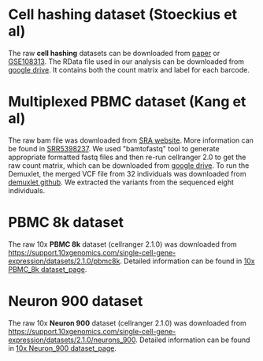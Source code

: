 # Cell hashing dataset (Stoeckius et al)
The raw **cell hashing** datasets can be downloaded from [paper](https://genomebiology.biomedcentral.com/articles/10.1186/s13059-018-1603-1) or [GSE108313](https://www.ncbi.nlm.nih.gov/geo/query/acc.cgi?acc=GSE108313).
The RData file used in our analysis can be downloaded from [google drive](https://drive.google.com/file/d/12y0fW_Y9OdhBLns_2gpjo2Xq25c4qnGY/view?usp=sharing). It contains both the count matrix and label for each barcode.

# Multiplexed PBMC dataset (Kang et al)
The raw bam file was downloaded from [SRA website](https://sra-pub-src-1.s3.amazonaws.com/SRR5398237/C.merged.bam.1). More information can be found in [SRR5398237](https://www.ncbi.nlm.nih.gov/sra/SRX2693024[accn]). We used "bamtofastq" tool to generate appropriate formatted fastq files and then re-run cellranger 2.0 to get the raw count matrix, which can be downloaded from [google drive](https://drive.google.com/file/d/1Z1Vxzpu17kWwZGo6f2BMKo9eLjofmdrk/view?usp=sharing). To run the Demuxlet, the merged VCF file from 32 individuals was downloaded from [demuxlet github](https://github.com/yelabucsf/demuxlet_paper_code/tree/master/fig2). We extracted the variants from the sequenced eight individuals.

# PBMC 8k dataset
The raw 10x **PBMC 8k** dataset (cellranger 2.1.0) was downloaded from https://support.10xgenomics.com/single-cell-gene-expression/datasets/2.1.0/pbmc8k. Detailed information can be found in [10x PBMC_8k dataset_page](https://support.10xgenomics.com/single-cell-gene-expression/datasets/2.1.0/pbmc8k).

# Neuron 900 dataset
The raw 10x **Neuron 900** dataset (cellranger 2.1.0) was downloaded from https://support.10xgenomics.com/single-cell-gene-expression/datasets/2.1.0/neurons_900. Detailed information can be found in [10x Neuron_900 dataset_page](https://support.10xgenomics.com/single-cell-gene-expression/datasets/2.1.0/neurons_900).

